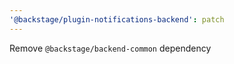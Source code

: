 ```yaml
---
'@backstage/plugin-notifications-backend': patch
---
```


Remove `@backstage/backend-common` dependency
